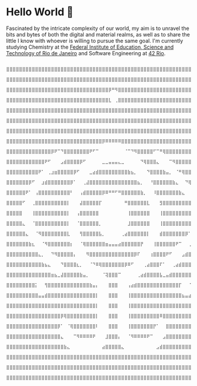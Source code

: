 # Hello World 🙂
Fascinated by the intricate complexity of our world, my aim is to unravel the bits and bytes of both the digital and material realms, as well as to share the little I know with whoever is willing to pursue the same goal. I'm currently studying Chemistry at the [Federal Institute of Education, Science and Technology of Rio de Janeiro](https://portal.ifrj.edu.br/index.php) and Software Engineering at [42 Rio](https://42.rio/).

```
                  ⣿⣿⣿⣿⣿⣿⣿⣿⣿⣿⣿⣿⣿⣿⣿⣿⣿⣿⣿⣿⣿⣿⣿⣿⣿⣿⣿⣿⣿⣿⣿⣿⣿⣿⣿⣿⣿⣿⣿⣿⣿⣿⣿⣿⣿⣿⣿⣿⣿⣿⣿⣿⣿⣿⣿⣿⣿⣿⣿⣿⣿⣿⣿⣿⣿
                  ⣿⣿⣿⣿⣿⣿⣿⣿⣿⣿⣿⣿⣿⣿⣿⣿⣿⣿⣿⣿⣿⣿⣿⣿⣿⣿⣿⣿⣿⣿⣿⣿⣿⣿⣿⣿⣿⣿⣿⣿⣿⣿⣿⣿⣿⣿⣿⣿⣿⣿⣿⣿⣿⣿⣿⣿⣿⣿⣿⣿⣿⣿⣿⣿⣿
                  ⣿⣿⣿⣿⣿⣿⣿⣿⣿⣿⣿⣿⣿⣿⣿⣿⣿⣿⣿⣿⣿⣿⣿⣿⣿⣿⣿⣿⣿⣿⣿⣿⡿⠛⠻⣿⣿⣿⣿⣿⣿⣿⣿⣿⣿⣿⣿⣿⣿⣿⣿⣿⣿⣿⣿⣿⣿⣿⣿⣿⣿⣿⣿⣿⣿
                  ⣿⣿⣿⣿⣿⣿⣿⣿⣿⣿⣿⣿⣿⣿⣿⣿⣿⣿⣿⣿⣿⣿⣿⣿⣿⣿⣿⣿⣿⣿⣿⣿⣇⠀⢀⣿⣿⣿⣿⣿⣿⣿⣿⣿⣿⣿⣿⣿⣿⣿⣿⣿⣿⣿⣿⣿⣿⣿⣿⣿⣿⣿⣿⣿⣿
                  ⣿⣿⣿⣿⣿⣿⣿⣿⣿⣿⣿⣿⣿⣿⣿⣿⣿⣿⣿⣿⣿⣿⣿⣿⣿⣿⣿⣿⣿⣿⣿⣿⣿⣿⣿⣿⣿⣿⣿⣿⣿⣿⣿⣿⣿⣿⣿⣿⣿⣿⣿⣿⣿⣿⣿⣿⣿⣿⣿⣿⣿⣿⣿⣿⣿
                  ⣿⣿⣿⣿⣿⣿⣿⣿⣿⣿⣿⣿⣿⣿⣿⣿⣿⣿⣿⣿⣿⣿⣿⣿⣿⣿⣿⣿⣿⣿⣿⣿⣿⣿⣿⣿⣿⣿⣿⣿⣿⣿⣿⣿⣿⣿⣿⣿⣿⣿⣿⣿⣿⣿⣿⣿⣿⣿⣿⣿⣿⣿⣿⣿⣿
                  ⣿⣿⣿⣿⣿⣿⣿⣿⣿⣿⣿⣿⣿⣿⣿⣿⣿⣿⣿⣿⣿⣿⣿⣿⣿⣿⣿⣿⣿⣿⣿⣿⣿⣿⣿⣿⣿⣿⣿⣿⣿⣿⣿⣿⣿⣿⣿⣿⣿⣿⣿⣿⣿⣿⣿⣿⣿⣿⣿⣿⣿⣿⣿⣿⣿
                  ⣿⣿⣿⣿⣿⣿⣿⣿⣿⣿⣿⣿⣿⣿⣿⣿⣿⣿⣿⣿⣿⣿⣿⣿⣿⣿⣿⣿⣿⣿⡿⠿⠿⠿⠿⠿⣿⣿⣿⣿⣿⣿⣿⣿⣿⣿⣿⣿⣿⣿⣿⣿⣿⣿⣿⣿⣿⣿⣿⣿⣿⣿⣿⣿⣿
                  ⣿⣿⣿⣿⣿⣿⣿⣿⣿⣿⣿⣿⣿⣿⡿⠟⠉⠙⣿⣿⣿⣿⣿⣿⣿⣿⠟⠋⠉⠀⠀⠀⠀⠀⠀⠀⠀⠈⠉⠙⠻⣿⣿⣿⣿⣿⠋⠉⠛⢿⣿⣿⣿⣿⣿⣿⣿⣿⣿⣿⣿⣿⣿⣿⣿⣿
                  ⣿⣿⣿⣿⣿⣿⣿⣿⣿⣿⣿⣿⠟⠋⠀⠀⠀⣠⣾⣿⣿⣿⣿⡿⠋⠀⠀⠀⠀⠀⣀⣀⣤⣤⣤⣄⣀⠀⠀⠀⠀⠀⠙⢿⣿⣿⣿⣄⠀⠀⠀⠉⠻⣿⣿⣿⣿⣿⣿⣿⣿⣿⣿⣿⣿⣿⣿
                  ⣿⣿⣿⣿⣿⣿⣿⣿⣿⣿⠟⠁⠀⢀⣰⣶⣿⣿⣿⣿⣿⡿⠋⠀⠀⠀⣀⣴⣾⣿⣿⣿⣿⣿⣿⣿⣿⣿⣷⣦⡀⠀⠀⠀⠙⣿⣿⣿⣿⣷⣤⡀⠀⠈⠛⢿⣿⣿⣿⣿⣿⣿⣿⣿⣿⣿
                  ⣿⣿⣿⣿⣿⣿⣿⡿⠋⠀⠀⣰⣾⣿⣿⣿⣿⣿⣿⣿⡿⠁⠀⠀⢀⣼⣿⣿⣿⣿⣿⣿⣿⣿⣿⣿⣿⣿⣿⣿⣿⣦⡀⠀⠀⠘⣿⣿⣿⣿⣿⣿⣷⣄⠀⠀⠙⢿⣿⣿⣿⣿⣿⣿⣿⣿
                  ⣿⣿⣿⣿⣿⣿⠟⠁⠀⢠⣿⣿⣿⣿⣿⣿⣿⣿⣿⣿⠃⠀⠀⢠⣾⣿⣿⣿⣿⣿⡿⠿⠛⠛⠋⠛⣿⣿⣿⣿⣿⣿⣷⡀⠀⠀⠸⣿⣿⣿⣿⣿⣿⣿⣷⣄⠀⠀⠹⣿⣿⣿⣿⣿⣿⣿
                  ⣿⣿⣿⣿⣿⠋⠀⠀⢀⣿⣿⣿⣿⣿⣿⣿⣿⣿⣿⡇⠀⠀⠀⣼⣿⣿⣿⣿⣿⡏⠀⠀⠀⠀⠀⠀⠀⠛⣿⣿⣿⣿⣿⣿⣇⠀⠀⠀⣻⣿⣿⣿⣿⣿⣿⣿⣿⣿⡆⠀⠀⢹⣿⣿⣿⣿⣿
                  ⣿⣿⣿⣿⣿⠀⠀⠀⢸⣿⣿⣿⣿⣿⣿⣿⣿⣿⣿⡇⠀⠀⢠⣿⣿⣿⣿⣿⣿⠀⠀⠀⠀⠀⠀⠀⠀⠀⢸⣿⣿⣿⣿⣿⣿⠀⠀⠀⢸⣿⣿⣿⣿⣿⣿⣿⣿⣿⡇⠀⠀⢸⣿⣿⣿⣿⣿
                  ⣿⣿⣿⣿⣿⣄⠀⠀⠈⣿⣿⣿⣿⣿⣿⣿⣿⣿⣿⡇⠀⠀⠈⣿⣿⣿⣿⣿⣿⡀⠀⠀⠀⠀⠀⠀⠀⠀⣸⣿⣿⣿⣿⣿⣿⠀⠀⠀⢸⣿⣿⣿⣿⣿⣿⣿⣿⣿⠃⠀⠀⣼⣿⣿⣿⣿⣿
                  ⣿⣿⣿⣿⣿⣿⣄⠀⠀⠈⠻⣿⣿⣿⣿⣿⣿⣿⣿⣇⠀⠀⠀⢻⣿⣿⣿⣿⣿⣧⡀⠀⠀⠀⠀⠀⢀⣴⣿⣿⣿⣿⣿⣿⡇⠀⠀⠀⣾⣿⣿⣿⣿⣿⣿⣿⡿⠁⠀⠀⣼⣿⣿⣿⣿⣿⣿
                  ⣿⣿⣿⣿⣿⣿⣿⣷⣆⠀⠀⠈⠻⣿⣿⣿⣿⣿⣿⣿⡆⠀⠀⠈⢿⣿⣿⣿⣿⣿⣿⣶⣤⣤⣤⣴⣿⣿⣿⣿⣿⣿⡟⠀⠀⠀⢸⣿⣿⣿⣿⣿⣿⠟⠉⠀⠀⢀⣾⣿⣿⣿⣿⣿⣿⣿
                  ⣿⣿⣿⣿⣿⣿⣿⣿⣿⣿⣄⡀⠀⠀⠙⠻⣿⣿⣿⣿⣿⡄⠀⠀⠀⠻⣿⣿⣿⣿⣿⣿⣿⣿⣿⣿⣿⣿⣿⣿⡿⠏⠀⠀⠀⢰⣿⣿⣿⣿⠟⠋⠀⠀⠀⣠⣾⣿⣿⣿⣿⣿⣿⣿⣿⣿
                  ⣿⣿⣿⣿⣿⣿⣿⣿⣿⣿⣿⣷⣦⣄⠀⠀⠀⠙⣿⣿⣿⣿⣆⡀⠀⠀⠈⠙⠿⢿⣿⣿⣿⣿⣿⣿⣿⡿⠿⠋⠀⠀⠀⢀⣴⣿⣿⣿⠏⠁⠀⠀⢀⣴⣾⣿⣿⣿⣿⣿⣿⣿⣿⣿⣿⣿
                  ⣿⣿⣿⣿⣿⣿⣿⣿⣿⣿⣿⣿⣿⣿⣶⣦⣀⣼⣿⣿⣿⣿⣿⣷⣤⡀⠀⠀⠀⠀⠈⢽⣿⣿⣿⠉⠀⠀⠀⠀⠀⢀⣴⣾⣿⣿⣿⣿⣧⣀⣤⣾⣿⣿⣿⣿⣿⣿⣿⣿⣿⣿⣿⣿⣿⣿
                  ⣿⣿⣿⣿⣿⣿⣿⣿⣿⡅⠀⠀⢻⣿⣿⣿⣿⣿⣿⣿⣿⣿⣿⣿⣿⣿⣷⣤⡄⠀⠀⠀⣿⣿⣿⠀⠀⠀⢠⣴⣾⣿⣿⣿⣿⣿⣿⣿⣿⣿⣿⣿⣿⣿⡏⠀⠀⠈⣿⣿⣿⣿⣿⣿⣿⣿
                  ⣿⣿⣿⣿⣿⣿⣿⣿⣿⣿⣤⣤⣾⣿⣿⣿⣿⣿⣿⣿⣿⣿⣿⣿⣿⣿⣿⣿⡇⠀⠀⠀⣿⣿⣿⠀⠀⠀⢸⣿⣿⣿⣿⣿⣿⣿⣿⣿⣿⣿⣿⣿⣿⣿⣿⣦⣤⣴⣿⣿⣿⣿⣿⣿⣿
                  ⣿⣿⣿⣿⣿⣿⣿⣿⣿⣿⣿⣿⣿⣿⣿⣿⣿⣿⣿⣿⣿⣿⣿⣿⣿⣿⣿⣿⡇⠀⠀⠀⣿⣿⣿⠀⠀⠀⢸⣿⣿⣿⣿⣿⣿⣿⣿⣿⣿⣿⣿⣿⣿⣿⣿⣿⣿⣿⣿⣿⣿⣿⣿⣿⣿
                  ⣿⣿⣿⣿⣿⣿⣿⣿⣿⣿⣿⣿⣿⣿⣿⣿⣿⡿⢿⣿⣿⣿⣿⣿⣿⣿⣿⣿⡇⠀⠀⠀⣿⣿⣿⠀⠀⠀⢸⣿⣿⣿⣿⣿⣿⣿⣿⣿⠿⣿⣿⣿⣿⣿⣿⣿⣿⣿⣿⣿⣿⣿⣿⣿⣿
                  ⣿⣿⣿⣿⣿⣿⣿⣿⣿⣿⣿⣿⣿⣿⣿⣿⡿⠁⠀⠈⢿⣿⣿⣿⣿⣿⣿⣿⠇⠀⠀⠀⣿⣿⣿⠀⠀⠀⢸⣿⣿⣿⣿⣿⣿⣿⡟⠁⠀⠀⣿⣿⣿⣿⣿⣿⣿⣿⣿⣿⣿⣿⣿⣿⣿⣿
                  ⣿⣿⣿⣿⣿⣿⣿⣿⣿⣿⣿⣿⣿⣿⣿⣿⣿⣄⠀⠀⠀⠉⠻⠿⠿⠿⠿⠟⠀⠀⠀⣸⣿⣿⣿⡄⠀⠀⠈⠻⠿⠿⠿⠿⠟⠉⠀⠀⠀⣠⣿⣿⣿⣿⣿⣿⣿⣿⣿⣿⣿⣿⣿⣿⣿⣿
                  ⣿⣿⣿⣿⣿⣿⣿⣿⣿⣿⣿⣿⣿⣿⣿⣿⣿⣿⣷⣄⠀⠀⠀⠀⠀⠀⠀⠀⠀⠀⣴⣿⣿⣿⣿⣿⣄⠀⠀⠀⠀⠀⠀⠀⠀⠀⠀⣠⣾⣿⣿⣿⣿⣿⣿⣿⣿⣿⣿⣿⣿⣿⣿⣿⣿⣿⣿
                  ⣿⣿⣿⣿⣿⣿⣿⣿⣿⣿⣿⣿⣿⣿⣿⣿⣿⣿⣿⣿⣿⣿⣿⣿⣿⣿⣿⣿⣿⣿⣿⣿⣿⣿⣿⣿⣿⣿⣿⣿⣿⣿⣿⣿⣿⣿⣿⣿⣿⣿⣿⣿⣿⣿⣿⣿⣿⣿⣿⣿⣿⣿⣿⣿
                  ⣿⣿⣿⣿⣿⣿⣿⣿⣿⣿⣿⣿⣿⣿⣿⣿⣿⣿⣿⣿⣿⣿⣿⣿⣿⣿⣿⣿⣿⣿⣿⣿⣿⣿⣿⣿⣿⣿⣿⣿⣿⣿⣿⣿⣿⣿⣿⣿⣿⣿⣿⣿⣿⣿⣿⣿⣿⣿⣿⣿⣿⣿⣿⣿
                  ⣿⣿⣿⣿⣿⣿⣿⣿⣿⣿⣿⣿⣿⣿⣿⣿⣿⣿⣿⣿⣿⣿⣿⣿⣿⣿⣿⣿⣿⣿⣿⣿⣿⣿⣿⣿⣿⣿⣿⣿⣿⣿⣿⣿⣿⣿⣿⣿⣿⣿⣿⣿⣿⣿⣿⣿⣿⣿⣿⣿⣿⣿⣿⣿
```

<!--
**Cacophobia/Cacophobia** is a ✨ _special_ ✨ repository because its `README.md` (this file) appears on your GitHub profile.

Here are some ideas to get you started:

- 🔭 I’m currently working on ...
- 🌱 I’m currently learning ...
- 👯 I’m looking to collaborate on ...
- 🤔 I’m looking for help with ...
- 💬 Ask me about ...
- 📫 How to reach me: ...
- 😄 Pronouns: ...
- ⚡ Fun fact: ...
-->
